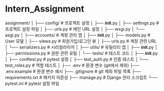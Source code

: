 # Intern_Assignment



assignment/
│
├── config/                  # 프로젝트 설정
│   ├── __init__.py
│   ├── settings.py         # 프로젝트 설정 파일
│   ├── urls.py            # 메인 URL 설정
│   ├── wsgi.py
│   └── asgi.py
│
├── accounts/               # 계정 관리 앱
│   ├── __init__.py
│   ├── models.py          # User 모델
│   ├── views.py           # 회원가입/로그인 뷰
│   ├── urls.py           # 계정 관련 URL
│   └── serializers.py     # 시리얼라이저
│
├── utils/                  # 유틸리티 앱
│   ├── __init__.py
│   ├── permissions.py     # 권한 관련 유틸
│   └── tests/             # 테스트 코드
│       ├── __init__.py
│       ├── conftest.py    # pytest 설정
│       ├── test_auth.py   # 인증 테스트
│       └── test_roles.py  # 역할 테스트
│
├── .env                   # 환경 변수 (git에서 제외)
├── .env.example          # 환경 변수 예시
├── .gitignore           # git 제외 파일 목록
├── requirements.txt     # 패키지 의존성
├── manage.py           # Django 관리 스크립트
└── pytest.ini         # pytest 설정 파일